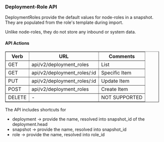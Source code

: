 ### Deployment-Role API

DeploymentRoles provide the default values for node-roles in a snapshot.  They are populated from the role's template during import.

Unlike node-roles, they do not store any inbound or system data.

#### API Actions

<table border=1>
<tr><th> Verb </th><th> URL </th><th> Comments </th></tr>
<tr><td> GET  </td>
  <td> api/v2/deployment_roles </td>
  <td> List </td></tr>
<tr><td> GET  </td>
  <td> api/v2/deployment_roles/:id </td>
  <td> Specific Item </td></tr>
<tr><td> PUT  </td>
  <td> api/v2/deployment_roles/:id </td>
  <td> Update Item </td></tr>
<tr><td> POST  </td>
  <td> api/v2/deployment_roles </td>
  <td> Create Item </td></tr>
<tr><td> DELETE  </td>
  <td> - </td>
  <td> NOT SUPPORTED </td></tr>

</table>

The API includes shortcuts for 

   * deployment -> provide the name, resolved into snapshot_id of the deployment.head
   * snapshot -> provide the name, resolved into snapshot_id
   * role -> provide the name, resolved into role_id
